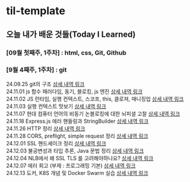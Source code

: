 # til-template

## 오늘 내가 배운 것들(Today I Learned)

### [09월 첫째주, 1주차] : html, css, Git, Github


### [9월 4째주, 1주차] : git

24.09.25 git의 구조 [상세 내역 링크](https://github.com/100-hours-a-week/swan-til/blob/main/Oct/2024-09-25.md)
<br>
24.11.01 js 함수 패러다임, 동기, 블로킹, js 엔진 [상세 내역 링크](https://github.com/100-hours-a-week/swan-til/blob/main/Nov/2024-11-01.md)
<br>
24.11.02 JS 런타임, 실행 컨텍스트, 스코프, this, 클로져, 매니징업 [상세 내역 링크](https://github.com/100-hours-a-week/swan-til/blob/main/Nov/2024-11-02.md)
<br>
24.11.03 실행 컨텍스트 맛보기 [상세 내역 링크](https://github.com/100-hours-a-week/swan-til/blob/main/Nov/2024-11-03.md)
<br>
24.11.07 현대 컴퓨터 언어의 비동기 논블로킹에 대한 뇌피셜 고찰 [상세 내역 링크](https://github.com/100-hours-a-week/swan-til/blob/main/Nov/2024-11-07.md)
<br>
24.11.18 Express.js 에러 핸들링과 StringBuilder [상세 내역 링크](https://github.com/100-hours-a-week/swan-til/blob/main/Nov/2024-11-18.md)
<br>
24.11.26 HTTP 정리 [상세 내역 링크](https://github.com/100-hours-a-week/swan-til/blob/main/Nov/2024-11-26.md)
<br>
24.11.28 CORS, preflight, simple request 정리 [상세 내역 링크](https://github.com/100-hours-a-week/swan-til/blob/main/Nov/2024-11-28.md)
<br>
24.12.01 SSL 핸드셰이크 정리 [상세 내역 링크](https://github.com/100-hours-a-week/swan-til/blob/main/Dec/2024-12-01.md)
<br>
24.12.03 불공변성과 타입 추론, Java 문법 정리 [상세 내역 링크](https://github.com/100-hours-a-week/swan-til/blob/main/Dec/2024-12-03.md)
<br>
24.12.04 NLB에서 왜 SSL TLS 를 고려해야하나요? [상세 내역 링크](https://github.com/100-hours-a-week/swan-til/blob/main/Dec/2024-12-04.md)
<br>
24.12.07 에러 회고 (부제 : 프로그래밍 기본) [상세 내역 링크](https://github.com/100-hours-a-week/swan-til/blob/main/Dec/2024-12-07.md)
<br>
24.12.13 도커, K8S 개념 및 Docker Swarm 실습 [상세 내역 링크](https://github.com/100-hours-a-week/swan-til/blob/main/Dec/2024-12-13.md)
